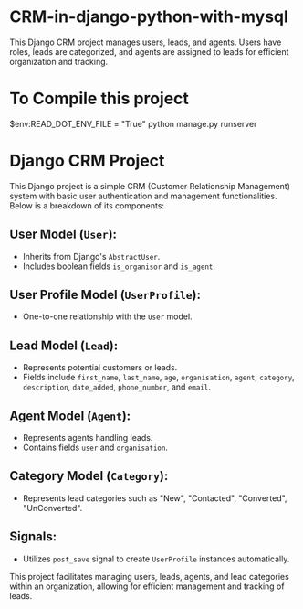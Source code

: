 # CRM-in-django-python-with-mysql
This Django CRM project manages users, leads, and agents. Users have roles, leads are categorized, and agents are assigned to leads for efficient organization and tracking.



# To Compile this project 
$env:READ_DOT_ENV_FILE = "True"
python manage.py runserver


# Django CRM Project

This Django project is a simple CRM (Customer Relationship Management) system with basic user authentication and management functionalities. Below is a breakdown of its components:

## User Model (`User`):
- Inherits from Django's `AbstractUser`.
- Includes boolean fields `is_organisor` and `is_agent`.

## User Profile Model (`UserProfile`):
- One-to-one relationship with the `User` model.

## Lead Model (`Lead`):
- Represents potential customers or leads.
- Fields include `first_name`, `last_name`, `age`, `organisation`, `agent`, `category`, `description`, `date_added`, `phone_number`, and `email`.

## Agent Model (`Agent`):
- Represents agents handling leads.
- Contains fields `user` and `organisation`.

## Category Model (`Category`):
- Represents lead categories such as "New", "Contacted", "Converted", "UnConverted".

## Signals:
- Utilizes `post_save` signal to create `UserProfile` instances automatically.

This project facilitates managing users, leads, agents, and lead categories within an organization, allowing for efficient management and tracking of leads.
